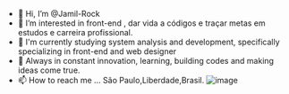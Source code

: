 - 👋 Hi, I’m @Jamil-Rock
- 👀 I’m interested in  front-end , dar vida a códigos  e  traçar metas em estudos  e  carreira profissional.
- 🌱 I'm currently studying system analysis and development, specifically specializing in front-end and web designer
- 💞️ Always in constant innovation, learning, building codes and making ideas come true.
- 📫 How to reach me ... São Paulo,Liberdade,Brasil.
![image](https://user-images.githubusercontent.com/94498346/142095485-effe98fc-a6e2-408f-aba0-289dda13e5b1.png)
